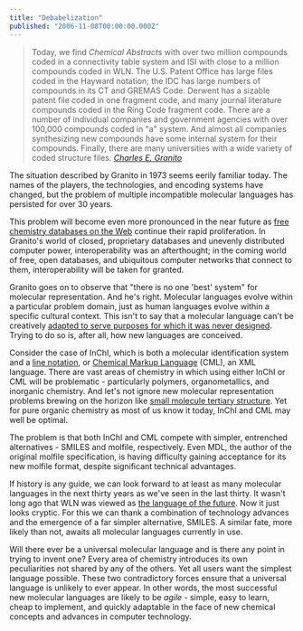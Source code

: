 ```yaml
---
title: "Debabelization"
published: "2006-11-08T00:00:00.000Z"
---
```


>Today, we find <em>Chemical Abstracts</em> with over two million compounds coded in a connectivity table system and ISI with close to a million compounds coded in WLN. The U.S. Patent Office has large files coded in the Hayward notation; the IDC has large numbers of compounds in its CT and GREMAS Code. Derwent has a sizable patent file coded in one fragment code, and many journal literature compounds coded in the Ring Code fragment code. There are a number of individual companies and government agencies with over 100,000 compounds coded in "a" system. And almost all companies synthesizing new compounds have some internal system for their compounds. Finally, there are many universities with a wide variety of coded structure files.
><cite>[Charles E. Granito](http://dx.doi.org/10.1021/c160049a009)<cite>

The situation described by Granito in 1973 seems eerily familiar today. The names of the players, the technologies, and encoding systems have changed, but the problem of multiple incompatible molecular languages has persisted for over 30 years.

This problem will become even more pronounced in the near future as <a href="/articles/2006/11/07/twelve-free-chemistry-databases">free chemistry databases on the Web</a> continue their rapid proliferation. In Granito's world of closed, proprietary databases and unevenly distributed computer power, interoperability was an afterthought; in the coming world of free, open databases, and ubiquitous computer networks that connect to them, interoperability will be taken for granted.

Granito goes on to observe that "there is no one 'best' system" for molecular representation. And he's right. Molecular languages evolve within a particular problem domain, just as human languages evolve within a specific cultural context. This isn't to say that a molecular language can't be creatively <a href="http://dx.doi.org/10.1021/ci0496797">adapted to serve purposes for which it was never designed</a>. Trying to do so is, after all, how new languages are conceived.

Consider the case of InChI, which is both a molecular identification system and a <a href="/articles/2006/08/18/107-years-of-line-formula-notations-1861-1968">line notation</a>, or <a href="http://cml.sourceforge.net/">Chemical Markup Language</a> (CML), an XML language. There are vast areas of chemistry in which using either InChI or CML will be problematic - particularly polymers, organometallics, and inorganic chemistry. And let's not ignore new molecular representation problems brewing on the horizon like <a href="http://dx.doi.org/10.1002/anie.200602173">small molecule tertiary structure</a>. Yet for pure organic chemistry as most of us know it today, InChI and CML may well be optimal.

The problem is that both InChI and CML compete with simpler, entrenched alternatives - SMILES and molfile, respectively. Even MDL, the author of the original molfile specification, is having difficulty gaining acceptance for its new molfile format, despite significant technical advantages.

If history is any guide, we can look forward to at least as many molecular languages in the next thirty years as we've seen in the last thirty. It wasn't long ago that WLN was viewed as <a href="http://dx.doi.org/10.1021/ci00034a005">the language of the future</a>. Now it just looks cryptic. For this we can thank a combination of technology advances and the emergence of a far simpler alternative, SMILES. A similar fate, more likely than not, awaits all molecular languages currently in use.

Will there ever be a universal molecular language and is there any point in trying to invent one? Every area of chemistry introduces its own peculiarities not shared by any of the others. Yet all users want the simplest language possible. These two contradictory forces ensure that a universal language is unlikely to ever appear. In other words, the most successful new molecular languages are likely to be <em>agile</em> - simple, easy to learn, cheap to implement, and quickly adaptable in the face of new chemical concepts and advances in computer technology.